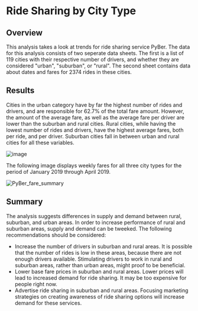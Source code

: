 # Ride Sharing by City Type

## Overview
This analysis takes a look at trends for ride sharing service PyBer. The data for this analysis consists of two seperate data sheets. The first is a list of 119 cities with their respective number of drivers, and whether they are considered "urban", "suburban", or "rural". The second sheet contains data about dates and fares for 2374 rides in these cities.

## Results
Cities in the urban category have by far the highest number of rides and drivers, and are responsible for 62.7% of the total fare amount. However, the amount of the average fare, as well as the average fare per driver are lower than the suburban and rural cities. Rural cities, while having the lowest number of rides and drivers, have the highest average fares, both per ride, and per driver. Suburban cities fall in between urban and rural cities for all these variables.

![image](https://user-images.githubusercontent.com/93882635/147435227-7b915fe7-a480-4bf7-92b0-9881a2d5bb4c.png)

The following image displays weekly fares for all three city types for the period of January 2019 through April 2019. 

![PyBer_fare_summary](https://user-images.githubusercontent.com/93882635/147436189-e987a394-4adb-495e-a8c7-fb5dc3ac22d9.png)


## Summary
The analysis suggests differences in supply and demand between rural, suburban, and urban areas. In order to increase performance of rural and suburban areas, supply and demand can be tweeked. The following recommendations should be considered:
- Increase the number of drivers in suburban and rural areas. It is possible that the number of rides is low in these areas, because there are not enough drivers available. Stimulating drivers to work in rural and suburban areas, rather than urban areas, might proof to be beneficial.
- Lower base fare prices in suburban and rural areas. Lower prices will lead to increased demand for ride sharing. It may be too expensive for people right now.
- Advertise ride sharing in suburban and rural areas. Focusing marketing strategies on creating awareness of ride sharing options will increase demand for these services.

